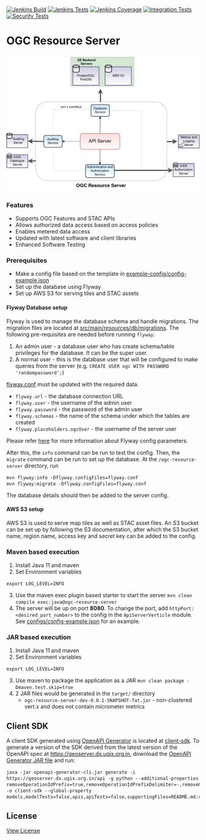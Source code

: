 [![Jenkins Build](https://img.shields.io/jenkins/build?jobUrl=https%3A%2F%2Fjenkins.iudx.io%2Fjob%2Fogc_resource-server_master_pipeline%2F)](https://jenkins.iudx.io/job/ogc_resource-server_master_pipeline/lastBuild)
[![Jenkins Tests](https://img.shields.io/jenkins/tests?jobUrl=https%3A%2F%2Fjenkins.iudx.io%2Fjob%2Fogc_resource-server_master_pipeline%2F)](https://jenkins.iudx.io/job/ogc_resource-server_master_pipeline/lastBuild)
[![Jenkins Coverage](https://img.shields.io/jenkins/coverage/jacoco?jobUrl=https%3A%2F%2Fjenkins.iudx.io%2Fjob%2Fogc_resource-server_master_pipeline%2F)](https://jenkins.iudx.io/job/ogc_resource-server_master_pipeline/lastBuild/jacoco/)
[![Integration Tests](https://img.shields.io/jenkins/build?jobUrl=https%3A%2F%2Fjenkins.iudx.io%2Fjob%2Fogc_resource-server_master_pipeline%2F&label=integration%20tests)](https://jenkins.iudx.io/job/ogc_resource-server_master_pipeline/lastBuild/Integration_20Test_20Report/)
[![Security Tests](https://img.shields.io/jenkins/build?jobUrl=https%3A%2F%2Fjenkins.iudx.io%2Fjob%2Fogc_resource-server_master_pipeline%2F&label=security%20tests)](https://jenkins.iudx.io/job/ogc_resource-server_master_pipeline/lastBuild/zap/)

# OGC Resource Server

<p align="center">
<img src="./readme/images/OGCArch.png">
</p>

### Features
- Supports OGC Features and STAC APIs
- Allows authorized data access based on access policies
- Enables metered data access
- Updated with latest software and client libraries
- Enhanced Software Testing

### Prerequisites
- Make a config file based on the template in [example-config/config-example.json](./example-config/config-example.json)
- Set up the database using Flyway
- Set up AWS S3 for serving tiles and STAC assets

#### Flyway Database setup

Flyway is used to manage the database schema and handle migrations. The migration files are located at [src/main/resources/db/migrations](src/main/resources/db/migrations). The following pre-requisites are needed before running `flyway`:
1. An admin user - a database user who has create schema/table privileges for the database. It can be the super user.
2. A normal user - this is the database user that will be configured to make queries from the server 
(e.g. `CREATE USER ogc WITH PASSWORD 'randompassword';`)

[flyway.conf](flyway.conf) must be updated with the required data. 
* `flyway.url` - the database connection URL
* `flyway.user` - the username of the admin user
* `flyway.password` - the password of the admin user
* `flyway.schemas` - the name of the schema under which the tables are created
* `flyway.placeholders.ogcUser` - the username of the server user

Please refer [here](https://flywaydb.org/documentation/configuration/parameters/) for more information about Flyway config parameters.

After this, the `info` command can be run to test the config. Then, the `migrate` command can be run to set up the database. At the `/ogc-resource-server` directory, run

```
mvn flyway:info -Dflyway.configFiles=flyway.conf
mvn flyway:migrate -Dflyway.configFiles=flyway.conf
```

The database details should then be added to the server config.

#### AWS S3 setup

AWS S3 is used to serve map tiles as well as STAC asset files. An S3 bucket can be set up by following the S3 documentation, after which the S3 bucket name, region name, access key and secret key can be added to the config.

<!--- ### Docker based execution
1. Install docker and docker-compose
2. Clone this repo
3. Build the images 
   ` ./docker/build.sh`
4. Modify the `docker-compose.yml` file to map the config file you just created
5. Start the server in production (prod) or development (dev) mode using docker-compose 
   ` docker-compose up prod `
6. The server will be up on port **8080**. To change the port, add `httpPort:<desired_port_number>` to the config in the `ApiServerVerticle` module. See [example-config/config-example.json](./example-config/config-example.json) for an example. --->

### Maven based execution
1. Install Java 11 and maven
2. Set Environment variables
```
export LOG_LEVEL=INFO
```
3. Use the maven exec plugin based starter to start the server 
   `mvn clean compile exec:java@ogc-resource-server`
4. The server will be up on port **8080**. To change the port, add `httpPort:<desired_port_number>` to the config in the `ApiServerVerticle` module. See [configs/config-example.json](configs/config-example.json) for an example.

### JAR based execution
1. Install Java 11 and maven
2. Set Environment variables
```
export LOG_LEVEL=INFO
```
3. Use maven to package the application as a JAR
   `mvn clean package -Dmaven.test.skip=true`
4. 2 JAR files would be generated in the `target/` directory
    - `ogc-resource-server-dev-0.0.1-SNAPSHOT-fat.jar` - non-clustered vert.x and does not contain micrometer metrics

## Client SDK

A client SDK generated using [OpenAPI Generator](https://github.com/OpenAPITools/openapi-generator) is located at [client-sdk](./client-sdk). To generate a version of the SDK derived from the latest version of the OpenAPI spec at https://geoserver.dx.ugix.org.in, download the [OpenAPI Generator JAR file](https://github.com/OpenAPITools/openapi-generator?tab=readme-ov-file#13---download-jar) and run:

```
java -jar openapi-generator-cli.jar generate -i https://geoserver.dx.ugix.org.in/api -g python --additional-properties removeOperationIdPrefix=true,removeOperationIdPrefixDelimiter=-,removeOperationIdPrefixCount=6 -o client-sdk --global-property models,modelTests=false,apis,apiTests=false,supportingFiles=README.md:requirements.txt:setup.py:setup.cfg
```

## License
[View License](./LICENSE)

